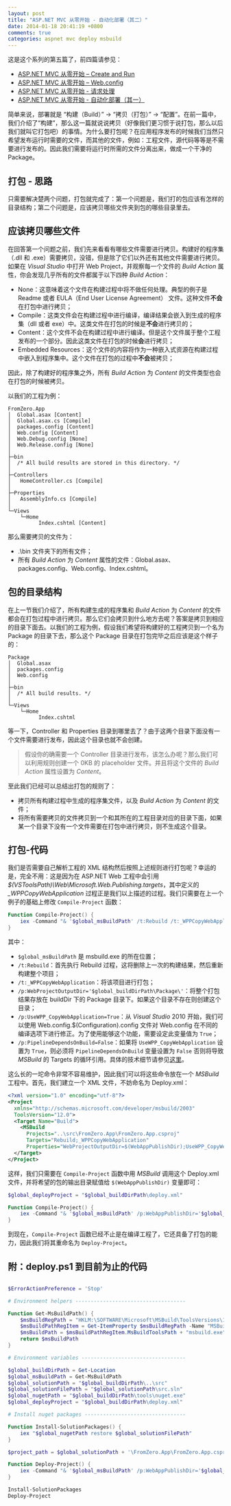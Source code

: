 ```yaml
---
layout: post
title: "ASP.NET MVC 从零开始 - 自动化部署（其二）"
date: 2014-01-18 20:41:19 +0800
comments: true
categories: aspnet mvc deploy msbuild
---
```


这是这个系列的第五篇了，前四篇请参见：

* [ASP.NET MVC 从零开始 – Create and Run](http://lxconan.github.io/2013/12/27/aspnet-mvc-from-zero-create-and-run)
* [ASP.NET MVC 从零开始 – Web.config](http://lxconan.github.io/2013/12/29/aspnet-mvc-from-zero-webconfig/)
* [ASP.NET MVC 从零开始 - 请求处理](http://lxconan.github.io/2014/01/01/aspnet-mvc-from-zero-message-processing/)
* [ASP.NET MVC 从零开始 - 自动化部署（其一）](http://lxconan.github.io/2014/01/12/aspnet-mvc-from-zero-auto-deploy-1/)

简单来说，部署就是 “构建（Build）” -> “拷贝（打包）” -> “配置”。在前一篇中，我们介绍了“构建”，那么这一篇就说说拷贝（好像我们更习惯于说打包，那么以后我们就叫它打包吧）的事情。为什么要打包呢？在应用程序发布的时候我们当然只希望发布运行时需要的文件，而其他的文件，例如：工程文件，源代码等等是不需要进行发布的。因此我们需要将运行时所需的文件分离出来，做成一个干净的 Package。

<!--more-->

## 打包 - 思路

只需要解决楚两个问题，打包就完成了：第一个问题是，我们打的包应该有怎样的目录结构；第二个问题是，应该拷贝哪些文件夹到包的哪些目录里去。

## 应该拷贝哪些文件

在回答第一个问题之前，我们先来看看有哪些文件需要进行拷贝。构建好的程序集（.dll 和 .exe）需要拷贝，没错，但是除了它们以外还有其他文件需要进行拷贝。如果在 *Visual Studio* 中打开 Web Project，并观察每一个文件的 *Build Action* 属性，你会发现几乎所有的文件都属于以下四种 *Build Action*：

* None：这意味着这个文件在构建过程中将不做任何处理。典型的例子是 Readme 或者 EULA（End User License Agreement） 文件。这种文件**不会**在打包中进行拷贝；
* Compile：这类文件会在构建过程中进行编译，编译结果会嵌入到生成的程序集（dll 或者 exe）中。这类文件在打包的时候是**不会**进行拷贝的；
* Content：这个文件不会在构建过程中进行编译。但是这个文件属于整个工程发布的一个部分。因此这类文件在打包的时候**会**进行拷贝；
* Embedded Resources：这个文件的内容将作为一种嵌入式资源在构建过程中嵌入到程序集中。这个文件在打包的过程中**不会**被拷贝；

因此，除了构建好的程序集之外，所有 *Build Action* 为 *Content* 的文件类型也会在打包的时候被拷贝。

以我们的工程为例：

```
FromZero.App
│  Global.asax [Content]
│  Global.asax.cs [Compile]
│  packages.config [Content]
│  Web.config [Content]
│  Web.Debug.config [None]
│  Web.Release.config [None]
│
├─bin
│  /* All build results are stored in this directory. */
│
├─Controllers
│   HomeController.cs [Compile]
│
├─Properties
│   AssemblyInfo.cs [Compile]
│
└─Views
    └─Home
          Index.cshtml [Content]
```

那么需要拷贝的文件为：

* .\bin 文件夹下的所有文件；
* 所有 *Build Action* 为 *Content* 属性的文件：Global.asax、packages.config、Web.config、Index.cshtml。

## 包的目录结构

在上一节我们介绍了，所有构建生成的程序集和 *Build Action* 为 *Content* 的文件都会在打包过程中进行拷贝。那么它们会拷贝到什么地方去呢？答案是拷贝到相应的目录下面去。以我们的工程为例，假设我们希望将构建好的工程拷贝到一个名为 Package 的目录下去，那么这个 Package 目录在打包完毕之后应该是这个样子的：

```
Package
│  Global.asax
│  packages.config
│  Web.config
│
├─bin
│  /* All build results. */
│
└─Views
    └─Home
          Index.cshtml
```

等一下，Controller 和 Properties 目录到哪里去了？由于这两个目录下面没有一个文件需要进行发布，因此这个目录也就不会创建。

> 假设你的确需要一个 Controller 目录进行发布，该怎么办呢？那么我们可以利用规则创建一个 0KB 的 placeholder 文件。并且将这个文件的 *Build Action* 属性设置为 *Content*。

至此我们已经可以总结出打包的规则了：

* 拷贝所有构建过程中生成的程序集文件，以及 *Build Action* 为 *Content* 的文件；
* 将所有需要拷贝的文件拷贝到一个和其所在的工程目录对应的目录下面，如果某一个目录下没有一个文件需要在打包中进行拷贝，则不生成这个目录。

## 打包-代码

我们是否需要自己解析工程的 XML 结构然后按照上述规则进行打包呢？幸运的是，完全不用：这是因为在 ASP.NET Web 工程中会引用 *$(VSToolsPath)\Web\Microsoft.Web.Publishing.targets*，其中定义的 *_WPPCopyWebApplication* 过程正是我们以上描述的过程。我们只需要在上一个例子的基础上修改 `Compile-Project` 函数：

```powershell
Function Compile-Project() {
    iex -Command "& '$global_msBuildPath' /t:Rebuild /t:_WPPCopyWebApplication /p:WebProjectOutputDir='$global_buildDirPath\Package\' /p:UseWPP_CopyWebApplication=True /p:PipelineDependsOnBuild=False '$project_path'"
}
```

其中：

* `$global_msBuildPath` 是 msbuild.exe 的所在位置；
* `/t:Rebuild`：首先执行 Rebuild 过程，这将删除上一次的构建结果，然后重新构建整个项目；
* `/t:_WPPCopyWebApplication`：将该项目进行打包；
* `/p:WebProjectOutputDir='$global_buildDirPath\Package\'`：将整个打包结果存放在 buildDir 下的 Package 目录下。如果这个目录不存在则创建这个目录；
* `/p:UseWPP_CopyWebApplication=True`：从 *Visual Studio* 2010 开始，我们可以使用 Web.config.\$(Configuration).config 文件对 Web.config 在不同的编译选项下进行修正。为了使用能够这个功能，需要设定此变量值为 `True`；
* `/p:PipelineDependsOnBuild=False`：如果将 `UseWPP_CopyWebApplication` 设置为 `True`，则必须将 `PipelineDependsOnBuild` 变量设置为 `False` 否则将导致 *MSBuild* 的 Targets 的循环引用。具体的技术细节请参见[这里](http://blogs.planetsoftware.com.au/andy/archive/2011/06/17/web.config-transforms-xdt-in-team-build-2010.aspx)。

这么长的一坨命令非常不容易维护，因此我们可以将这些命令放在一个 *MSBuild* 工程中。首先，我们建立一个 XML 文件，不妨命名为 Deploy.xml：

```xml
<?xml version="1.0" encoding="utf-8"?>
<Project 
  xmlns="http://schemas.microsoft.com/developer/msbuild/2003" 
  ToolsVersion="12.0">
  <Target Name="Build">
    <MSBuild
      Projects="..\src\FromZero.App\FromZero.App.csproj" 
      Targets="Rebuild;_WPPCopyWebApplication"
      Properties="WebProjectOutputDir=$(WebAppPublishDir);UseWPP_CopyWebApplication=True;PipelineDependsOnBuild=False;"/>
  </Target>
</Project>
```

这样，我们只需要在 `Compile-Project` 函数中用 *MSBuild* 调用这个 Deploy.xml 文件，并将希望的包的输出目录赋值给 `$(WebAppPublishDir)` 变量即可：

```powershell
$global_deployProject = "$global_buildDirPath\deploy.xml"

Function Compile-Project() {
    iex -Command "& '$global_msBuildPath' /p:WebAppPublishDir='$global_buildDirPath\Package\' '$global_deployProject'"
}
```

到现在，`Compile-Project` 函数已经不止是在编译工程了，它还具备了打包的能力，因此我们将其重命名为 `Deploy-Project`。

## 附：deploy.ps1 到目前为止的代码

```powershell

$ErrorActionPreference = 'Stop'

# Environment helpers ------------------------------------

Function Get-MsBuildPath() {
    $msBuildRegPath = "HKLM:\SOFTWARE\Microsoft\MSBuild\ToolsVersions\12.0"
    $msBuildPathRegItem = Get-ItemProperty $msBuildRegPath -Name "MSBuildToolsPath"
    $msBuildPath = $msBuildPathRegItem.MsBuildToolsPath + "msbuild.exe"
    return $msBuildPath
}

# Environment variables ----------------------------------

$global_buildDirPath = Get-Location
$global_msBuildPath = Get-MsBuildPath
$global_solutionPath = "$global_buildDirPath\..\src"
$global_solutionFilePath = "$global_solutionPath\src.sln"
$global_nugetPath = "$global_buildDirPath\tools\nuget.exe"
$global_deployProject = "$global_buildDirPath\deploy.xml"

# Install nuget packages ---------------------------------

Function Install-SolutionPackages() {
    iex "$global_nugetPath restore $global_solutionFilePath"
}

$project_path = $global_solutionPath + '\FromZero.App\FromZero.App.csproj'

Function Deploy-Project() {
    iex -Command "& '$global_msBuildPath' /p:WebAppPublishDir='$global_buildDirPath\Package\' '$global_deployProject'"
}

Install-SolutionPackages
Deploy-Project
```
